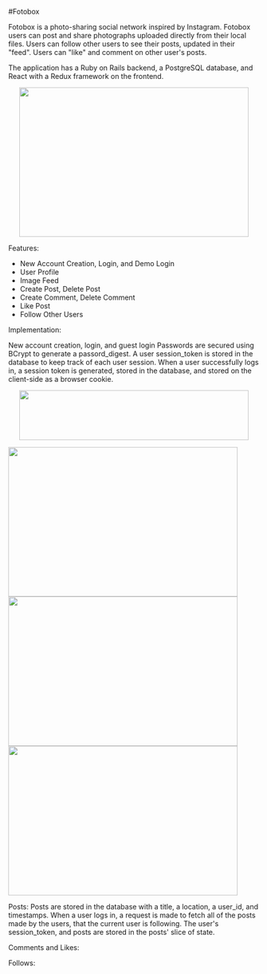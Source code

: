 #Fotobox

Fotobox is a photo-sharing social network inspired by Instagram. Fotobox users can post and share photographs uploaded directly from their local files. Users can follow other users to see their posts, updated in their "feed". Users can "like" and comment on other user's posts.

The application has a Ruby on Rails backend, a PostgreSQL database, and React with a Redux framework on the frontend.

<p align="center">
  <img width="460" height="300" src="https://fotobox-seeds.s3-us-west-1.amazonaws.com/Screen+Shot+2019-08-09+at+11.33.37+AM.png">
</p>

Features:

* New Account Creation, Login, and Demo Login
* User Profile
* Image Feed
* Create Post, Delete Post
* Create Comment, Delete Comment
* Like Post
* Follow Other Users

Implementation:

New account creation, login, and guest login
Passwords are secured using BCrypt to generate a passord_digest. A user session_token is stored in the database to keep track of each user session. When a user successfully logs in, a session token is generated, stored in the database, and stored on the client-side as a browser cookie.

<p align="center">
  <img width="460" height="100" className="Production-ReadMe" src="https://fotobox-seeds.s3-us-west-1.amazonaws.com/Screen+Shot+2019-08-09+at+9.32.43+AM.png">
</p>

<img align="center" width="460" height="300" src="https://fotobox-seeds.s3-us-west-1.amazonaws.com/Screen+Shot+2019-08-09+at+11.33.37+AM.png">

<img align="center" width="460" height="300" src="https://fotobox-seeds.s3-us-west-1.amazonaws.com/Screen+Shot+2019-08-09+at+12.32.02+PM.png">

<img align="center" width="460" height="300" src="https://fotobox-seeds.s3-us-west-1.amazonaws.com/Screen+Shot+2019-08-09+at+12.31.22+PM.png">


Posts:
Posts are stored in the database with a title, a location, a user_id, and timestamps. 
When a user logs in, a request is made to fetch all of the posts made by the users, that the current user is following. 
The user's session_token, and posts are stored in the posts' slice of state.

Comments and Likes:


Follows:
